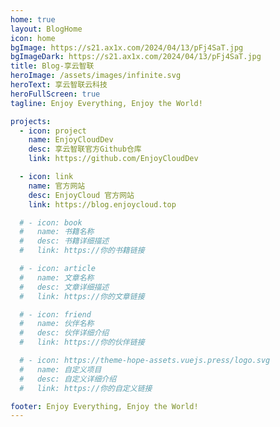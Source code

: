 ```yaml
---
home: true
layout: BlogHome
icon: home
bgImage: https://s21.ax1x.com/2024/04/13/pFj4SaT.jpg
bgImageDark: https://s21.ax1x.com/2024/04/13/pFj4SaT.jpg
title: Blog-享云智联
heroImage: /assets/images/infinite.svg
heroText: 享云智联云科技
heroFullScreen: true
tagline: Enjoy Everything, Enjoy the World!

projects:
  - icon: project
    name: EnjoyCloudDev
    desc: 享云智联官方Github仓库
    link: https://github.com/EnjoyCloudDev

  - icon: link
    name: 官方网站
    desc: EnjoyCloud 官方网站
    link: https://blog.enjoycloud.top

  # - icon: book
  #   name: 书籍名称
  #   desc: 书籍详细描述
  #   link: https://你的书籍链接

  # - icon: article
  #   name: 文章名称
  #   desc: 文章详细描述
  #   link: https://你的文章链接

  # - icon: friend
  #   name: 伙伴名称
  #   desc: 伙伴详细介绍
  #   link: https://你的伙伴链接

  # - icon: https://theme-hope-assets.vuejs.press/logo.svg
  #   name: 自定义项目
  #   desc: 自定义详细介绍
  #   link: https://你的自定义链接

footer: Enjoy Everything, Enjoy the World!
---
```


